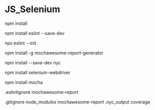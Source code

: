 # JS_Selenium

npm install

npm install eslint --save-dev

npx eslint --init

npm install -g mochawesome-report-generator

npm install --save-dev nyc

npm install selenium-webdriver

npm install mocha

.eslintignore
mochawesome-report

.gitignore
node_modules
mochawesome-report
.nyc_output
coverage